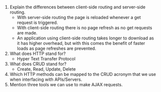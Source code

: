 1. Explain the differences between client-side routing and server-side routing.
   * With server-side routing the page is reloaded whenever a get request is triggered. 
   * With client-side routing there is no page refresh as no get requests are made.
   * An application using client-side routing takes longer to download as it has higher 
     overhead, but with this comes the benefit of faster loads as page refreshes are prevented.
2. What does HTTP stand for?
   * Hyper Text Transfer Protocol
3. What does CRUD stand for?
   * Create, Read, Update, Delete
4. Which HTTP methods can be mapped to the CRUD acronym that we use when interfacing with APIs/Servers.
5. Mention three tools we can use to make AJAX requests.
